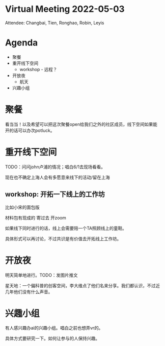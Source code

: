 Virtual Meeting 2022-05-03
=======

Attendee: Changbai, Tien, Ronghao, Robin, Leyis

# Agenda
- 聚餐
- 重开线下空间
	- workshop - 远程？
- 开放夜
	- 航天
- 兴趣小组

# 聚餐

看当当！以及希望可以把这次聚餐open给我们之外的社区成员，线下空间如果能开的话可以办次potluck。

# 重开线下空间

TODO：问问john卢浦的情况；唱白6/1去现场看看。

现在也不确定上海人会有多愿意来线下的活动/留在上海

## workshop: 开拓一下线上的工作坊

比如小宋的面包版

材料包有现成的 寄过去 开zoom

如果线下同时进行的话，线上会需要陪一个TA照顾线上的童鞋。

具体形式可以再讨论，不过共识是有价值去开拓线上工作坊。



# 开放夜

明天简单地进行。TODO：发图片推文

星天地：一个偏科普的创客空间，李大维点了他们名来分享。我们都认识，不过近几年他们没有什么声音。

# 兴趣小组

有人感兴趣办ai的兴趣小组。唱白之前也想弄vr的。

具体方式要研究一下。如何让参与的人保持兴趣。
